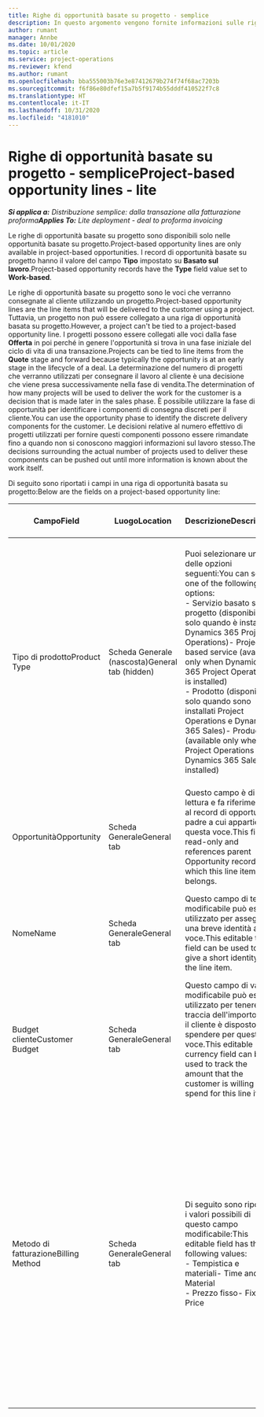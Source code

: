 ```yaml
---
title: Righe di opportunità basate su progetto - semplice
description: In questo argomento vengono fornite informazioni sulle righe di opportunità basate su progetto. (Pro)
author: rumant
manager: Annbe
ms.date: 10/01/2020
ms.topic: article
ms.service: project-operations
ms.reviewer: kfend
ms.author: rumant
ms.openlocfilehash: bba555003b76e3e87412679b274f74f68ac7203b
ms.sourcegitcommit: f6f86e80dfef15a7b5f9174b55dddf410522f7c8
ms.translationtype: HT
ms.contentlocale: it-IT
ms.lasthandoff: 10/31/2020
ms.locfileid: "4181010"
---
```

# <a name="project-based-opportunity-lines---lite"></a><span data-ttu-id="af93f-104">Righe di opportunità basate su progetto - semplice</span><span class="sxs-lookup"><span data-stu-id="af93f-104">Project-based opportunity lines - lite</span></span>

<span data-ttu-id="af93f-105">_**Si applica a:** Distribuzione semplice: dalla transazione alla fatturazione proforma_</span><span class="sxs-lookup"><span data-stu-id="af93f-105">_**Applies To:** Lite deployment - deal to proforma invoicing_</span></span>

<span data-ttu-id="af93f-106">Le righe di opportunità basate su progetto sono disponibili solo nelle opportunità basate su progetto.</span><span class="sxs-lookup"><span data-stu-id="af93f-106">Project-based opportunity lines are only available in project-based opportunities.</span></span> <span data-ttu-id="af93f-107">I record di opportunità basate su progetto hanno il valore del campo **Tipo** impostato su **Basato sul lavoro**.</span><span class="sxs-lookup"><span data-stu-id="af93f-107">Project-based opportunity records have the **Type** field value set to **Work-based**.</span></span>

<span data-ttu-id="af93f-108">Le righe di opportunità basate su progetto sono le voci che verranno consegnate al cliente utilizzando un progetto.</span><span class="sxs-lookup"><span data-stu-id="af93f-108">Project-based opportunity lines are the line items that will be delivered to the customer using a project.</span></span> <span data-ttu-id="af93f-109">Tuttavia, un progetto non può essere collegato a una riga di opportunità basata su progetto.</span><span class="sxs-lookup"><span data-stu-id="af93f-109">However, a project can't be tied to a project-based opportunity line.</span></span> <span data-ttu-id="af93f-110">I progetti possono essere collegati alle voci dalla fase **Offerta** in poi perché in genere l'opportunità si trova in una fase iniziale del ciclo di vita di una transazione.</span><span class="sxs-lookup"><span data-stu-id="af93f-110">Projects can be tied to line items from the **Quote** stage and forward because typically the opportunity is at an early stage in the lifecycle of a deal.</span></span> <span data-ttu-id="af93f-111">La determinazione del numero di progetti che verranno utilizzati per consegnare il lavoro al cliente è una decisione che viene presa successivamente nella fase di vendita.</span><span class="sxs-lookup"><span data-stu-id="af93f-111">The determination of how many projects will be used to deliver the work for the customer is a decision that is made later in the sales phase.</span></span> <span data-ttu-id="af93f-112">È possibile utilizzare la fase di opportunità per identificare i componenti di consegna discreti per il cliente.</span><span class="sxs-lookup"><span data-stu-id="af93f-112">You can use the opportunity phase to identify the discrete delivery components for the customer.</span></span> <span data-ttu-id="af93f-113">Le decisioni relative al numero effettivo di progetti utilizzati per fornire questi componenti possono essere rimandate fino a quando non si conoscono maggiori informazioni sul lavoro stesso.</span><span class="sxs-lookup"><span data-stu-id="af93f-113">The decisions surrounding the actual number of projects used to deliver these components can be pushed out until more information is known about the work itself.</span></span>

<span data-ttu-id="af93f-114">Di seguito sono riportati i campi in una riga di opportunità basata su progetto:</span><span class="sxs-lookup"><span data-stu-id="af93f-114">Below are the fields on a project-based opportunity line:</span></span>

| <span data-ttu-id="af93f-115">**Campo**</span><span class="sxs-lookup"><span data-stu-id="af93f-115">**Field**</span></span> | <span data-ttu-id="af93f-116">**Luogo**</span><span class="sxs-lookup"><span data-stu-id="af93f-116">**Location**</span></span> | <span data-ttu-id="af93f-117">**Descrizione**</span><span class="sxs-lookup"><span data-stu-id="af93f-117">**Description**</span></span> | <span data-ttu-id="af93f-118">**Impatto downstream**</span><span class="sxs-lookup"><span data-stu-id="af93f-118">**Downstream impact**</span></span> |
| --- | --- | --- | --- |
| <span data-ttu-id="af93f-119">Tipo di prodotto</span><span class="sxs-lookup"><span data-stu-id="af93f-119">Product Type</span></span> | <span data-ttu-id="af93f-120">Scheda Generale (nascosta)</span><span class="sxs-lookup"><span data-stu-id="af93f-120">General tab (hidden)</span></span> | <span data-ttu-id="af93f-121">Puoi selezionare una delle opzioni seguenti:</span><span class="sxs-lookup"><span data-stu-id="af93f-121">You can select one of the following options:</span></span></br><span data-ttu-id="af93f-122">- Servizio basato sul progetto (disponibile solo quando è installato Dynamics 365 Project Operations)</span><span class="sxs-lookup"><span data-stu-id="af93f-122">- Project-based service (available only when Dynamics 365 Project Operations is installed)</span></span></br><span data-ttu-id="af93f-123">- Prodotto (disponibile solo quando sono installati Project Operations e Dynamics 365 Sales)</span><span class="sxs-lookup"><span data-stu-id="af93f-123">- Product (available only when Project Operations and Dynamics 365 Sales are installed)</span></span> | <span data-ttu-id="af93f-124">Il valore di questo campo è impostato su **Servizio basato sul progetto** quando si crea una riga di opportunità basata su progetto dalla griglia delle righe basate su progetto nell'opportunità.</span><span class="sxs-lookup"><span data-stu-id="af93f-124">The value of this field is set to **Project-based service** when you create a project-based opportunity line from the project-based lines grid on the Opportunity.</span></span> <br> <span data-ttu-id="af93f-125">Se modifichi o sostituisci questo valore, la funzionalità del progetto non sarà abilitata sulle voci basate su progetto.</span><span class="sxs-lookup"><span data-stu-id="af93f-125">If you change or override this value, the project functionality won't be enabled on your project-based line items.</span></span> |
| <span data-ttu-id="af93f-126">Opportunità</span><span class="sxs-lookup"><span data-stu-id="af93f-126">Opportunity</span></span> | <span data-ttu-id="af93f-127">Scheda Generale</span><span class="sxs-lookup"><span data-stu-id="af93f-127">General tab</span></span> | <span data-ttu-id="af93f-128">Questo campo è di sola lettura e fa riferimento al record di opportunità padre a cui appartiene questa voce.</span><span class="sxs-lookup"><span data-stu-id="af93f-128">This field is read-only and references parent Opportunity record to which this line item belongs.</span></span> | <span data-ttu-id="af93f-129">Non vi è alcun impatto downstream da questo campo.</span><span class="sxs-lookup"><span data-stu-id="af93f-129">There is no downstream impact from this field.</span></span> |
| <span data-ttu-id="af93f-130">Nome</span><span class="sxs-lookup"><span data-stu-id="af93f-130">Name</span></span> | <span data-ttu-id="af93f-131">Scheda Generale</span><span class="sxs-lookup"><span data-stu-id="af93f-131">General tab</span></span> | <span data-ttu-id="af93f-132">Questo campo di testo modificabile può essere utilizzato per assegnare una breve identità alla voce.</span><span class="sxs-lookup"><span data-stu-id="af93f-132">This editable text field can be used to give a short identity to the line item.</span></span> | <span data-ttu-id="af93f-133">Questo valore viene riportato nella riga dell'offerta quando si crea un'offerta da questa opportunità.</span><span class="sxs-lookup"><span data-stu-id="af93f-133">This value is carried over to the quote line when you create a quote from this opportunity.</span></span> |
| <span data-ttu-id="af93f-134">Budget cliente</span><span class="sxs-lookup"><span data-stu-id="af93f-134">Customer Budget</span></span> | <span data-ttu-id="af93f-135">Scheda Generale</span><span class="sxs-lookup"><span data-stu-id="af93f-135">General tab</span></span> | <span data-ttu-id="af93f-136">Questo campo di valuta modificabile può essere utilizzato per tenere traccia dell'importo che il cliente è disposto a spendere per questa voce.</span><span class="sxs-lookup"><span data-stu-id="af93f-136">This editable currency field can be used to track the amount that the customer is willing to spend for this line item.</span></span> | <span data-ttu-id="af93f-137">Questo valore viene riportato nel campo corrispondente della riga dell'offerta quando si crea un'offerta da questa opportunità.</span><span class="sxs-lookup"><span data-stu-id="af93f-137">This value is carried over to the corresponding field on the quote line when you create a quote from this opportunity.</span></span> |
| <span data-ttu-id="af93f-138">Metodo di fatturazione</span><span class="sxs-lookup"><span data-stu-id="af93f-138">Billing Method</span></span> | <span data-ttu-id="af93f-139">Scheda Generale</span><span class="sxs-lookup"><span data-stu-id="af93f-139">General tab</span></span> | <span data-ttu-id="af93f-140">Di seguito sono riportati i valori possibili di questo campo modificabile:</span><span class="sxs-lookup"><span data-stu-id="af93f-140">This editable field has the following values:</span></span></br><span data-ttu-id="af93f-141">- Tempistica e materiali</span><span class="sxs-lookup"><span data-stu-id="af93f-141">- Time and Material</span></span></br><span data-ttu-id="af93f-142">- Prezzo fisso</span><span class="sxs-lookup"><span data-stu-id="af93f-142">- Fixed Price</span></span> | <span data-ttu-id="af93f-143">Questo valore viene riportato nel campo corrispondente della riga dell'offerta quando si crea un'offerta da questa opportunità.</span><span class="sxs-lookup"><span data-stu-id="af93f-143">This value is carried over to the corresponding field on the quote line when you create a quote from this opportunity.</span></span> <span data-ttu-id="af93f-144">Dopo aver creato la riga dell'offerta, il campo è bloccato e non può essere modificato.</span><span class="sxs-lookup"><span data-stu-id="af93f-144">After the quote line is created, the field is locked and can't be changed.</span></span> <span data-ttu-id="af93f-145">Assegna un valore a questo campo nel modo più accurato possibile.</span><span class="sxs-lookup"><span data-stu-id="af93f-145">Assign this field value as accurately as possible.</span></span> <span data-ttu-id="af93f-146">Se è necessario modificare il valore di questo campo nella riga dell'offerta, elimina e ricrea la riga dell'offerta.</span><span class="sxs-lookup"><span data-stu-id="af93f-146">If you need to change the value of this field on the quote line, delete and re-create the quote line.</span></span> |
